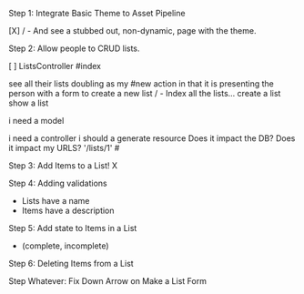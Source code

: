 Step 1: Integrate Basic Theme to Asset Pipeline

[X] / - And see a stubbed out, non-dynamic, page with the theme.

Step 2: Allow people to CRUD lists.

[ ] ListsController #index

see all their lists
doubling as my #new action in that it is presenting the person with a form to create a new list / - Index all the lists...
create a list
show a list

i need a model

i need a controller
i should a generate resource
Does it impact the DB? Does it impact my URLS? '/lists/1' #

Step 3: Add Items to a List! X

Step 4: Adding validations
 - Lists have a name
 - Items have a description

Step 5: Add state to Items in a List
- (complete, incomplete)

Step 6: Deleting Items from a List

Step Whatever: Fix Down Arrow on Make a List Form
